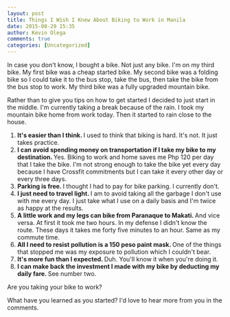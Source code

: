 ```yaml
---
layout: post
title: Things I Wish I Knew About Biking to Work in Manila
date: 2015-08-29 15:35
author: Kevin Olega
comments: true
categories: [Uncategorized]
---
```

In case you don't know, I bought a bike. Not just any bike. I'm on my third bike. My first bike was a cheap started bike. My second bike was a folding bike so I could take it to the bus stop, take the bus, then take the bike from the bus stop to work. My third bike was a fully upgraded mountain bike.

Rather than to give you tips on how to get started I decided to just start in the middle. I'm currently taking a break because of the rain. I took my mountain bike home from work today. Then it started to rain close to the house.&nbsp;

<ol>
    <li><b>It's easier than I think. </b>I used to think that biking is hard. It's not. It just takes practice.</li>
    <li><b>I can avoid spending money on transportation if I take my bike to my destination. </b>Yes. Biking to work and home saves me Php 120 per day that I take the bike. I'm not strong enough to take the bike yet every day because I have Crossfit commitments but I can take it every other day or every three days.&nbsp;</li>
    <li><b>Parking is free. </b>I thought I had to pay for bike parking. I currently don't.&nbsp;</li>
    <li><b>I just need to travel light. </b>I am to avoid taking all the garbage I don't use with me every day. I just take what I use on a daily basis and I'm twice as happy at the results.&nbsp;</li>
    <li><b>A little work and my legs can bike from Paranaque to Makati. </b>And vice versa. At first it took me two hours. In my defense I didn't know the route. These days it takes me forty five minutes to an hour. Same as my commute time.&nbsp;</li>
    <li><b>All I need to resist pollution is a 150 peso paint mask. </b>One of the things that stopped me was my exposure to pollution which I couldn't bear.&nbsp;</li>
    <li><b>It's more fun than I expected. </b>Duh. You'll know it when you're doing it.&nbsp;</li>
    <li><b>I can make back the investment I made with my bike by deducting my daily fare. </b>See number two.&nbsp;</li>
</ol>

Are you taking your bike to work?

What have you learned as you started? I'd love to hear more from you in the comments.&nbsp;

&nbsp;<a href="http://philippineislandliving.com/wp-content/uploads/2015/08/IMG_0763.jpg"><img src="http://philippineislandliving.com/wp-content/uploads/2015/08/IMG_0763.jpg" alt=""></a>&nbsp;
